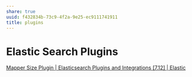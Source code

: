 ```yaml
---
share: true
uuid: f432834b-73c9-4f2a-9e25-ec9111741911
title: plugins
---
```

# Elastic Search Plugins
[Mapper Size Plugin | Elasticsearch Plugins and Integrations \[7.12\] | Elastic](https://www.elastic.co/guide/en/elasticsearch/plugins/current/mapper-size.html)